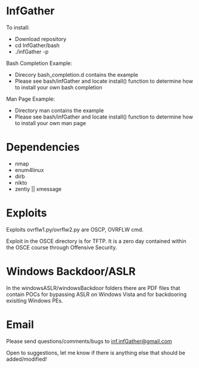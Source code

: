 # InfGather

To install:

  * Download repository
  * cd InfGather/bash
  * ./infGather -p

Bash Completion Example:

  * Direcory bash_completion.d contains the example
  * Please see bash/infGather and locate install() function to determine how to install your own bash completion
  
Man Page Example:

 * Directory man contains the example
 * Please see bash/infGather and locate install() function to determine how to install your own man page


# Dependencies

  * nmap
  * enum4linux
  * dirb
  * nikto
  * zentiy || xmessage


# Exploits

Exploits ovrflw1.py/ovrflw2.py are OSCP, OVRFLW cmd.

Exploit in the OSCE directory is for TFTP. It is a zero day contained within the OSCE course through Offensive Security. 

# Windows Backdoor/ASLR

In the windowsASLR/windowsBackdoor folders there are PDF files that contain POCs for bypassing ASLR on Windows Vista and for backdooring exisiting Windows PEs.

# Email

Please send questions/comments/bugs to inf.infGather@gmail.com

Open to suggestions, let me know if there is anything else that should be added/modified!
